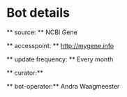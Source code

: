 # Bot details
** source: ** NCBI Gene

** accesspoint: ** http://mygene.info

** update frequency: ** Every month

** curator:** 

** bot-operator:** Andra Waagmeester
 

